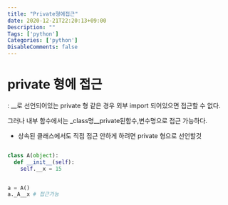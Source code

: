 ```yaml
---
title: "Private형에접근"
date: 2020-12-21T22:20:13+09:00
Description: ""
Tags: ['python']
Categories: ['python']
DisableComments: false
---
```

# private 형에 접근

: __로 선언되어있는 private 형 같은 경우
외부 import 되어있으면 접근할 수 없다.

그러나 내부 함수에서는 _class명__private된함수,변수명으로 접근 가능하다.

- 상속된 클래스에서도 직접 접근 안하게 하려면 private 형으로 선언할것

```python

class A(object):
  def __init__(self):
    self.__x = 15


a = A()
a._A__x # 접근가능
